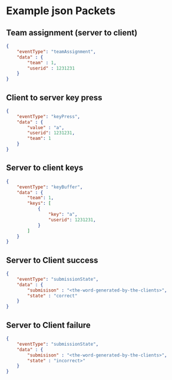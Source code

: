 
# Example json Packets

## Team assignment (server to client)

```json
{
    "eventType": "teamAssignment",
    "data" : {
        "team" : 1,
        "userid" : 1231231
    }
}
```


## Client to server key press

```json
{
    "eventType": "keyPress",
    "data" : {
        "value" : "a",
        "userid": 1231231,
        "team": 1
    }
}
```

## Server to client keys

```json
{
    "eventType": "keyBuffer",
    "data" : {
        "team": 1,
        "keys": [
            {
                "key": "a",
                "userid": 1231231,
            }
        ]
    }
}
```

## Server to Client success

```json
{
    "eventType": "submissionState",
    "data" : {
        "submisison" : "<the-word-generated-by-the-clients>",
        "state" : "correct"
    }
}
```

## Server to Client failure

```json
{
    "eventType": "submissionState",
    "data" : {
        "submisison" : "<the-word-generated-by-the-clients>",
        "state" : "incorrect>"
    }
}
```
